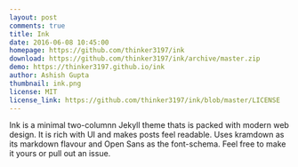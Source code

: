 ```yaml
---
layout: post
comments: true
title: Ink
date: 2016-06-08 10:45:00
homepage: https://github.com/thinker3197/ink
download: https://github.com/thinker3197/ink/archive/master.zip
demo: https://thinker3197.github.io/ink
author: Ashish Gupta
thumbnail: ink.png
license: MIT
license_link: https://github.com/thinker3197/ink/blob/master/LICENSE
---
```


Ink is a minimal two-columnn Jekyll theme thats is packed with modern web design. It is rich with UI and makes posts feel readable.
Uses kramdown as its markdown flavour and Open Sans as the font-schema. Feel free to make it yours or pull out an issue.
